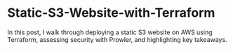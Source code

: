 # Static-S3-Website-with-Terraform
In this post, I walk through deploying a static S3 website on AWS using Terraform, assessing security with Prowler, and highlighting key takeaways.
